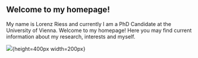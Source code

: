 ## Welcome to my homepage!

My name is Lorenz Riess and currently I am a PhD Candidate at the University of Vienna.
Welcome to my homepage!
Here you may find current information about my research, interests and myself.

![](https://github.com/lorenzriess/lorenzriess.github.io/blob/main/portrait.jpeg){height=400px width=200px}


